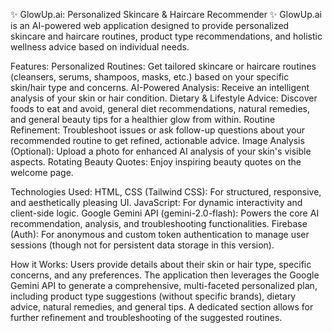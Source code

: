 ✨ GlowUp.ai: Personalized Skincare & Haircare Recommender ✨
GlowUp.ai is an AI-powered web application designed to provide personalized skincare and haircare routines, product type recommendations, and holistic wellness advice based on individual needs.

Features:
Personalized Routines: Get tailored skincare or haircare routines (cleansers, serums, shampoos, masks, etc.) based on your specific skin/hair type and concerns.
AI-Powered Analysis: Receive an intelligent analysis of your skin or hair condition.
Dietary & Lifestyle Advice: Discover foods to eat and avoid, general diet recommendations, natural remedies, and general beauty tips for a healthier glow from within.
Routine Refinement: Troubleshoot issues or ask follow-up questions about your recommended routine to get refined, actionable advice.
Image Analysis (Optional): Upload a photo for enhanced AI analysis of your skin's visible aspects.
Rotating Beauty Quotes: Enjoy inspiring beauty quotes on the welcome page.

Technologies Used:
HTML, CSS (Tailwind CSS): For structured, responsive, and aesthetically pleasing UI.
JavaScript: For dynamic interactivity and client-side logic.
Google Gemini API (gemini-2.0-flash): Powers the core AI recommendation, analysis, and troubleshooting functionalities.
Firebase (Auth): For anonymous and custom token authentication to manage user sessions (though not for persistent data storage in this version).

How it Works:
Users provide details about their skin or hair type, specific concerns, and any preferences. The application then leverages the Google Gemini API to generate a comprehensive, multi-faceted personalized plan, including product type suggestions (without specific brands), dietary advice, natural remedies, and general tips. A dedicated section allows for further refinement and troubleshooting of the suggested routines.

